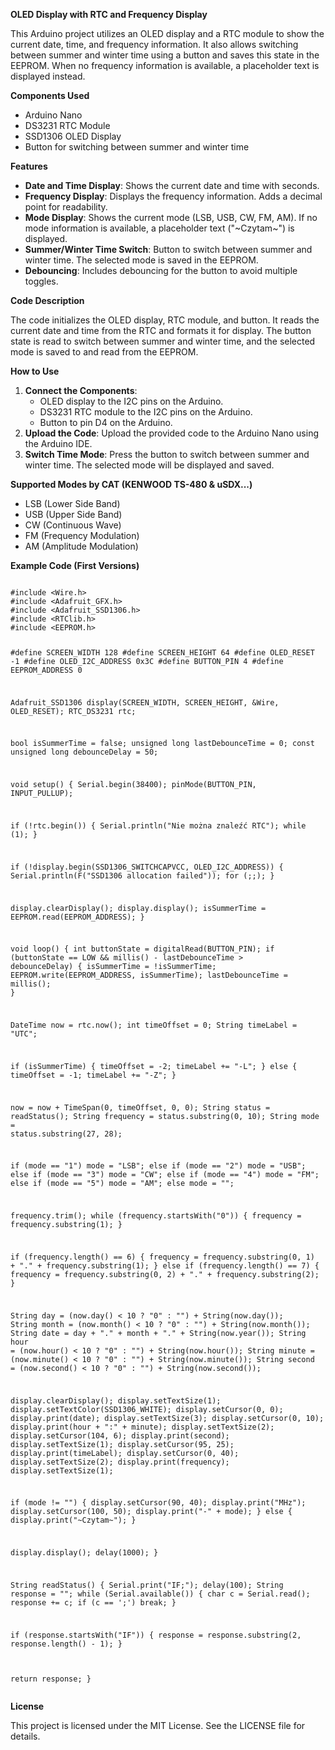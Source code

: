 <p><strong>OLED Display with RTC and Frequency Display</strong></p>
<p>This Arduino project utilizes an OLED display and a RTC module to show the current date, time, and frequency information. It also allows switching between summer and winter time using a button and saves this state in the EEPROM. When no frequency information is available, a placeholder text is displayed instead.</p>

<p><strong>Components Used</strong></p>
<ul>
<li>Arduino Nano</li>
<li>DS3231 RTC Module</li>
<li>SSD1306 OLED Display</li>
<li>Button for switching between summer and winter time</li>
</ul>

<p><strong>Features</strong></p>
<ul>
<li><strong>Date and Time Display</strong>: Shows the current date and time with seconds.</li>
<li><strong>Frequency Display</strong>: Displays the frequency information. Adds a decimal point for readability.</li>
<li><strong>Mode Display</strong>: Shows the current mode (LSB, USB, CW, FM, AM). If no mode information is available, a placeholder text ("~Czytam~") is displayed.</li>
<li><strong>Summer/Winter Time Switch</strong>: Button to switch between summer and winter time. The selected mode is saved in the EEPROM.</li>
<li><strong>Debouncing</strong>: Includes debouncing for the button to avoid multiple toggles.</li>
</ul>

<p><strong>Code Description</strong></p>
<p>The code initializes the OLED display, RTC module, and button. It reads the current date and time from the RTC and formats it for display. The button state is read to switch between summer and winter time, and the selected mode is saved to and read from the EEPROM.</p>

<p><strong>How to Use</strong></p>
<ol>
<li><strong>Connect the Components</strong>:
   <ul>
   <li>OLED display to the I2C pins on the Arduino.</li>
   <li>DS3231 RTC module to the I2C pins on the Arduino.</li>
   <li>Button to pin D4 on the Arduino.</li>
   </ul>
</li>
<li><strong>Upload the Code</strong>: Upload the provided code to the Arduino Nano using the Arduino IDE.</li>
<li><strong>Switch Time Mode</strong>: Press the button to switch between summer and winter time. The selected mode will be displayed and saved.</li>
</ol>

<p><strong>Supported Modes by CAT (KENWOOD TS-480 & uSDX...)</strong></p>
<ul>
<li>LSB (Lower Side Band)</li>
<li>USB (Upper Side Band)</li>
<li>CW (Continuous Wave)</li>
<li>FM (Frequency Modulation)</li>
<li>AM (Amplitude Modulation)</li>
</ul>

<p><strong>Example Code (First Versions)</strong></p>
<pre>
<code>
#include &lt;Wire.h&gt;
#include &lt;Adafruit_GFX.h&gt;
#include &lt;Adafruit_SSD1306.h&gt;
#include &lt;RTClib.h&gt;
#include &lt;EEPROM.h&gt;

#define SCREEN_WIDTH 128
#define SCREEN_HEIGHT 64
#define OLED_RESET -1
#define OLED_I2C_ADDRESS 0x3C
#define BUTTON_PIN 4
#define EEPROM_ADDRESS 0

Adafruit_SSD1306 display(SCREEN_WIDTH, SCREEN_HEIGHT, &Wire, OLED_RESET);
RTC_DS3231 rtc;

bool isSummerTime = false;
unsigned long lastDebounceTime = 0;
const unsigned long debounceDelay = 50;

void setup() {
  Serial.begin(38400);
  pinMode(BUTTON_PIN, INPUT_PULLUP);

  if (!rtc.begin()) {
    Serial.println("Nie można znaleźć RTC");
    while (1);
  }

  if (!display.begin(SSD1306_SWITCHCAPVCC, OLED_I2C_ADDRESS)) {
    Serial.println(F("SSD1306 allocation failed"));
    for (;;);
  }

  display.clearDisplay();
  display.display();
  isSummerTime = EEPROM.read(EEPROM_ADDRESS);
}

void loop() {
  int buttonState = digitalRead(BUTTON_PIN);
  if (buttonState == LOW && millis() - lastDebounceTime &gt; debounceDelay) {
    isSummerTime = !isSummerTime;
    EEPROM.write(EEPROM_ADDRESS, isSummerTime);
    lastDebounceTime = millis();
  }

  DateTime now = rtc.now();
  int timeOffset = 0;
  String timeLabel = "UTC";

  if (isSummerTime) {
    timeOffset = -2;
    timeLabel += "-L";
  } else {
    timeOffset = -1;
    timeLabel += "-Z";
  }

  now = now + TimeSpan(0, timeOffset, 0, 0);
  String status = readStatus();
  String frequency = status.substring(0, 10);
  String mode = status.substring(27, 28);

  if (mode == "1") mode = "LSB";
  else if (mode == "2") mode = "USB";
  else if (mode == "3") mode = "CW";
  else if (mode == "4") mode = "FM";
  else if (mode == "5") mode = "AM";
  else mode = "";

  frequency.trim();
  while (frequency.startsWith("0")) {
    frequency = frequency.substring(1);
  }

  if (frequency.length() == 6) {
    frequency = frequency.substring(0, 1) + "." + frequency.substring(1);
  } else if (frequency.length() == 7) {
    frequency = frequency.substring(0, 2) + "." + frequency.substring(2);
  }

  String day = (now.day() &lt; 10 ? "0" : "") + String(now.day());
  String month = (now.month() &lt; 10 ? "0" : "") + String(now.month());
  String date = day + "." + month + "." + String(now.year());
  String hour = (now.hour() &lt; 10 ? "0" : "") + String(now.hour());
  String minute = (now.minute() &lt; 10 ? "0" : "") + String(now.minute());
  String second = (now.second() &lt; 10 ? "0" : "") + String(now.second());

  display.clearDisplay();
  display.setTextSize(1);
  display.setTextColor(SSD1306_WHITE);
  display.setCursor(0, 0);
  display.print(date);
  display.setTextSize(3);
  display.setCursor(0, 10);
  display.print(hour + ":" + minute);
  display.setTextSize(2);
  display.setCursor(104, 6);
  display.print(second);
  display.setTextSize(1);
  display.setCursor(95, 25);
  display.print(timeLabel);
  display.setCursor(0, 40);
  display.setTextSize(2);
  display.print(frequency);
  display.setTextSize(1);

  if (mode != "") {
    display.setCursor(90, 40);
    display.print("MHz");
    display.setCursor(100, 50);
    display.print("-" + mode);
  } else {
    display.print("~Czytam~");
  }

  display.display();
  delay(1000);
}

String readStatus() {
  Serial.print("IF;");
  delay(100);
  String response = "";
  while (Serial.available()) {
    char c = Serial.read();
    response += c;
    if (c == ';') break;
  }

  if (response.startsWith("IF")) {
    response = response.substring(2, response.length() - 1);
  }

  return response;
}
</code>
</pre>

<p><strong>License</strong></p>
<p>This project is licensed under the MIT License. See the LICENSE file for details.</p>
